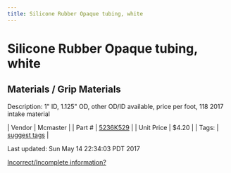 ```yaml
---
title: Silicone Rubber Opaque tubing, white
---
```


# Silicone Rubber Opaque tubing, white
## Materials / Grip Materials
Description: 	1" ID, 1.125" OD, other OD/ID available, price per foot, 118 2017 intake material 

| Vendor | Mcmaster | 
| Part # | [5236K529](https://www.mcmaster.com/#5236K529) | 
| Unit Price | $4.20 | 
| Tags: | [suggest tags](https://docs.google.com/forms/d/e/1FAIpQLSeWyY8v3RgOty-MyWmh9U0iivNYN_molChYyS-0U-o-kOAv_g/viewform) | 

Last updated: Sun May 14 22:34:03 PDT 2017

 [Incorrect/Incomplete information?](https://docs.google.com/forms/d/e/1FAIpQLSeWyY8v3RgOty-MyWmh9U0iivNYN_molChYyS-0U-o-kOAv_g/viewform)
